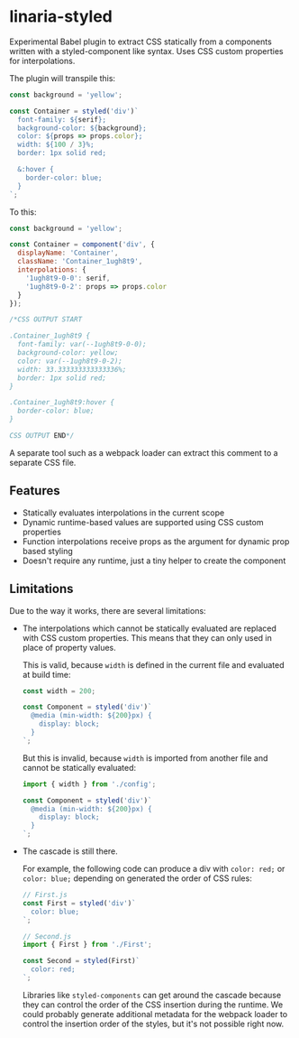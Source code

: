 # linaria-styled

Experimental Babel plugin to extract CSS statically from a components written with a styled-component like syntax. Uses CSS custom properties for interpolations.

The plugin will transpile this:

```js
const background = 'yellow';

const Container = styled('div')`
  font-family: ${serif};
  background-color: ${background};
  color: ${props => props.color};
  width: ${100 / 3}%;
  border: 1px solid red;

  &:hover {
    border-color: blue;
  }
`;
```

To this:

```js
const background = 'yellow';

const Container = component('div', {
  displayName: 'Container',
  className: 'Container_1ugh8t9',
  interpolations: {
    '1ugh8t9-0-0': serif,
    '1ugh8t9-0-2': props => props.color
  }
});

/*CSS OUTPUT START

.Container_1ugh8t9 {
  font-family: var(--1ugh8t9-0-0);
  background-color: yellow;
  color: var(--1ugh8t9-0-2);
  width: 33.333333333333336%;
  border: 1px solid red;
}

.Container_1ugh8t9:hover {
  border-color: blue;
}

CSS OUTPUT END*/
```

A separate tool such as a webpack loader can extract this comment to a separate CSS file.

## Features

- Statically evaluates interpolations in the current scope
- Dynamic runtime-based values are supported using CSS custom properties
- Function interpolations receive props as the argument for dynamic prop based styling
- Doesn't require any runtime, just a tiny helper to create the component

## Limitations

Due to the way it works, there are several limitations:

- The interpolations which cannot be statically evaluated are replaced with CSS custom properties. This means that they can only used in place of property values.

  This is valid, because `width` is defined in the current file and evaluated at build time:

  ```js
  const width = 200;

  const Component = styled('div')`
    @media (min-width: ${200}px) {
      display: block;
    }
  `;
  ```

  But this is invalid, because `width` is imported from another file and cannot be statically evaluated:

  ```js
  import { width } from './config';

  const Component = styled('div')`
    @media (min-width: ${200}px) {
      display: block;
    }
  `;
  ```

- The cascade is still there.

  For example, the following code can produce a div with `color: red;` or `color: blue;` depending on generated the order of CSS rules:

  ```js
  // First.js
  const First = styled('div')`
    color: blue;
  `;

  // Second.js
  import { First } from './First';

  const Second = styled(First)`
    color: red;
  `;
  ```

  Libraries like `styled-components` can get around the cascade because they can control the order of the CSS insertion during the runtime. We could probably generate additional metadata for the webpack loader to control the insertion order of the styles, but it's not possible right now.
